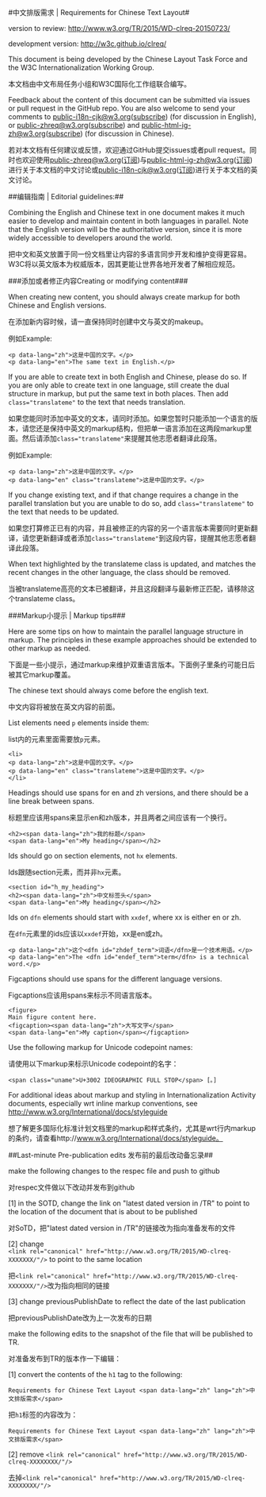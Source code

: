 #中文排版需求 | Requirements for Chinese Text Layout#

version to review: http://www.w3.org/TR/2015/WD-clreq-20150723/

development version: http://w3c.github.io/clreq/


This document is being developed by the Chinese Layout Task Force and the W3C Internationalization Working Group.

本文档由中文布局任务小组和W3C国际化工作组联合编写。

Feedback about the content of this document can be submitted via issues or pull request in the GitHub repo. You are also welcome to send your comments to [public-i18n-cjk@w3.org](mailto:public-i18n-cjk@w3.org)([subscribe](mailto:public-i18n-cjk@w3.org?subject=subscribe)) (for discussion in English), or [public-zhreq@w3.org](mailto:public-zhreq@w3.org)([subscribe](mailto:public-zhreq@w3.org?subject=subscribe)) and [public-html-ig-zh@w3.org](mailto:public-html-ig-zh@w3.org)([subscribe](mailto:public-html-ig-zh@w3.org?subject=subscribe)) (for discussion in Chinese).

若对本文档有任何建议或反馈，欢迎通过GitHub提交issues或者pull request。同时也欢迎使用[public-zhreq@w3.org](mailto:public-zhreq@w3.org)([订阅](mailto:public-zhreq@w3.org?subject=subscribe))与[public-html-ig-zh@w3.org](mailto:public-html-ig-zh@w3.org)([订阅](mailto:public-html-ig-zh@w3.org?subject=subscribe))进行关于本文档的中文讨论或[public-i18n-cjk@w3.org](mailto:public-i18n-cjk@w3.org)([订阅](mailto:public-i18n-cjk@w3.org?subject=subscribe))进行关于本文档的英文讨论。


##编辑指南 | Editorial guidelines:##

Combining the English and Chinese text in one document makes it much easier to develop and maintain content in both languages in parallel. Note that the English version will be the authoritative version, since it is more widely accessible to developers around the world.

把中文和英文放置于同一份文档里让内容的多语言同步开发和维护变得更容易。W3C将以英文版本为权威版本，因其更能让世界各地开发者了解相应规范。

###添加或者修正内容Creating or modifying content###

When creating new content, you should always create markup for both Chinese and English versions.

在添加新内容时候，请一直保持同时创建中文与英文的makeup。

例如Example:
```
<p data-lang="zh">这是中国的文字。</p>
<p data-lang="en">The same text in English.</p>
```


If you are able to create text in both English and Chinese, please do so. If you are only able to create text in one language, still create the dual structure in markup, but put the same text in both places. Then add `class="translateme"` to the text that needs translation.

如果您能同时添加中英文的文本，请同时添加。如果您暂时只能添加一个语言的版本，请您还是保持中英文的markup结构，但把单一语言添加在这两段markup里面。然后请添加`class="translateme"`来提醒其他志愿者翻译此段落。

例如Example:
```
<p data-lang="zh">这是中国的文字。</p>
<p data-lang="en" class="translateme">这是中国的文字。</p>
```

If you change existing text, and if that change requires a change in the parallel translation but you are unable to do so, add `class="translateme"` to the text that needs to be updated.

如果您打算修正已有的内容，并且被修正的内容的另一个语言版本需要同时更新翻译，请您更新翻译或者添加`class="translateme"`到这段内容，提醒其他志愿者翻译此段落。

When text highlighted by the translateme class is updated, and matches the recent changes in the other language, the class should be removed.

当被translateme高亮的文本已被翻译，并且这段翻译与最新修正匹配，请移除这个translateme class。


###Markup小提示 | Markup tips###

Here are some tips on how to maintain the parallel language structure in markup. The principles in these example approaches should be extended to other markup as needed.

下面是一些小提示，通过markup来维护双重语言版本。下面例子里条约可能日后被其它markup覆盖。

The chinese text should always come before the english text.

中文内容将被放在英文内容的前面。

List elements need `p` elements inside them:

list内的元素里面需要放`p`元素。
```
<li>
<p data-lang="zh">这是中国的文字。</p>
<p data-lang="en" class="translateme">这是中国的文字。</p>
</li>
```

Headings should use spans for en and zh versions, and there should be a line break between spans.

标题里应该用spans来显示en和zh版本，并且两者之间应该有一个换行。
```
<h2><span data-lang="zh">我的标题</span>
<span data-lang="en">My heading</span></h2>
```

Ids should go on section elements, not `hx` elements.

Ids跟随section元素，而并非`hx`元素。
```
<section id="h_my_heading">
<h2><span data-lang="zh">中文标签头</span>
<span data-lang="en">My heading</span></h2>
```

Ids on `dfn` elements should start with `xxdef`, where xx is either en or zh.

在`dfn`元素里的ids应该以`xxdef`开始，xx是en或zh。
```
<p data-lang="zh">这个<dfn id="zhdef_term">词语</dfn>是一个技术用语。</p>
<p data-lang="en">The <dfn id="endef_term">term</dfn> is a technical word.</p>
```

Figcaptions should use spans for the different language versions.

Figcaptions应该用spans来标示不同语言版本。
```
<figure>
Main figure content here.
<figcaption><span data-lang="zh">大写文字</span>
<span data-lang="en">My caption</span></figcaption>
```

Use the following markup for Unicode codepoint names:

请使用以下markup来标示Unicode codepoint的名字：
```
<span class="uname">U+3002 IDEOGRAPHIC FULL STOP</span> [。]
```

For additional ideas about markup and styling in Internationalization Activity documents, especially wrt inline markup conventions, see
http://www.w3.org/International/docs/styleguide

想了解更多国际化标准计划文档里的markup和样式条约，尤其是wrt行内markup的条约，请查看http://www.w3.org/International/docs/styleguide。



##Last-minute Pre-publication edits 发布前的最后改动备忘录##

make the following changes to the respec file and push to github 

对respec文件做以下改动并发布到github

[1] in the SOTD, change the link on "latest dated version in /TR" to point to the location of the document that is about to be published 

对SoTD，把"latest dated version in /TR"的链接改为指向准备发布的文件

[2] change  
```<link rel="canonical" href="http://www.w3.org/TR/2015/WD-clreq-XXXXXXX/"/>```
to point to the same location 

把```<link rel="canonical" href="http://www.w3.org/TR/2015/WD-clreq-XXXXXXX/"/>```改为指向相同的链接

[3] change previousPublishDate to reflect the date of the last publication 

把previousPublishDate改为上一次发布的日期


make the following edits to the snapshot of the file that will be published to TR. 

对准备发布到TR的版本作一下编辑：

[1]  convert the contents of the `h1` tag to the following:
```
Requirements for Chinese Text Layout <span data-lang="zh" lang="zh">中文排版需求</span>
``` 

把`h1`标签的内容改为：
```
Requirements for Chinese Text Layout <span data-lang="zh" lang="zh">中文排版需求</span>
```

[2] remove 
```<link rel="canonical" href="http://www.w3.org/TR/2015/WD-clreq-XXXXXXXX/"/>``` 

去掉```<link rel="canonical" href="http://www.w3.org/TR/2015/WD-clreq-XXXXXXXX/"/>``` 

